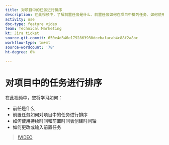 ```yaml
---
title: 对项目中的任务进行排序
description: 在此视频中，了解前置任务是什么、前置任务如何在项目中排列任务、如何使用持续时间和前置任务创建时间轴、如何更改或输入前置任务
activity: use
doc-type: feature video
team: Technical Marketing
kt: Jira ticket
source-git-commit: 650e4d346e1792863930dcebafacab4c88f2a8bc
workflow-type: tm+mt
source-wordcount: '78'
ht-degree: 0%

---
```


# 对项目中的任务进行排序

在此视频中，您将学习如何：

* 前任是什么
* 前置任务如何对项目中的任务进行排序
* 如何使用持续时间和前置时间表创建时间轴
* 如何更改或输入前置任务

>[!VIDEO](https://video.tv.adobe.com/v/335091/?quality=12&learn=on)